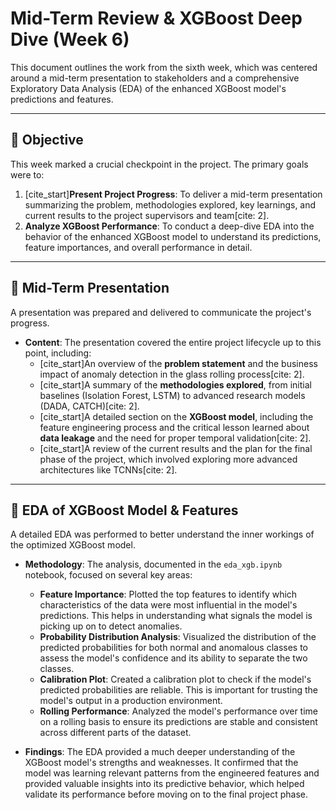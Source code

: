 # Mid-Term Review & XGBoost Deep Dive (Week 6)

This document outlines the work from the sixth week, which was centered around a mid-term presentation to stakeholders and a comprehensive Exploratory Data Analysis (EDA) of the enhanced XGBoost model's predictions and features.

---

## 🎯 Objective

This week marked a crucial checkpoint in the project. The primary goals were to:
1.  [cite_start]**Present Project Progress**: To deliver a mid-term presentation summarizing the problem, methodologies explored, key learnings, and current results to the project supervisors and team[cite: 2].
2.  **Analyze XGBoost Performance**: To conduct a deep-dive EDA into the behavior of the enhanced XGBoost model to understand its predictions, feature importances, and overall performance in detail.

---

## 🎤 Mid-Term Presentation

A presentation was prepared and delivered to communicate the project's progress.

* **Content**: The presentation covered the entire project lifecycle up to this point, including:
    * [cite_start]An overview of the **problem statement** and the business impact of anomaly detection in the glass rolling process[cite: 2].
    * [cite_start]A summary of the **methodologies explored**, from initial baselines (Isolation Forest, LSTM) to advanced research models (DADA, CATCH)[cite: 2].
    * [cite_start]A detailed section on the **XGBoost model**, including the feature engineering process and the critical lesson learned about **data leakage** and the need for proper temporal validation[cite: 2].
    * [cite_start]A review of the current results and the plan for the final phase of the project, which involved exploring more advanced architectures like TCNNs[cite: 2].

---

## 🔎 EDA of XGBoost Model & Features

A detailed EDA was performed to better understand the inner workings of the optimized XGBoost model.

* **Methodology**: The analysis, documented in the `eda_xgb.ipynb` notebook, focused on several key areas:
    * **Feature Importance**: Plotted the top features to identify which characteristics of the data were most influential in the model's predictions. This helps in understanding what signals the model is picking up on to detect anomalies.
    * **Probability Distribution Analysis**: Visualized the distribution of the predicted probabilities for both normal and anomalous classes to assess the model's confidence and its ability to separate the two classes.
    * **Calibration Plot**: Created a calibration plot to check if the model's predicted probabilities are reliable. This is important for trusting the model's output in a production environment.
    * **Rolling Performance**: Analyzed the model's performance over time on a rolling basis to ensure its predictions are stable and consistent across different parts of the dataset.

* **Findings**: The EDA provided a much deeper understanding of the XGBoost model's strengths and weaknesses. It confirmed that the model was learning relevant patterns from the engineered features and provided valuable insights into its predictive behavior, which helped validate its performance before moving on to the final project phase.